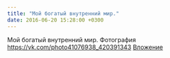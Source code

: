 ```yaml
---
title: "Мой богатый внутренний мир."
date: 2016-06-20 15:28:00 +0300
---
```


Мой богатый внутренний мир.
Фотография
<a class="vk-attach" href="https://vk.com/photo41076938_420391343">https://vk.com/photo41076938_420391343</a>
<a class="vk-attach" href="https://vk.com/photo41076938_420391343">Вложение</a>
